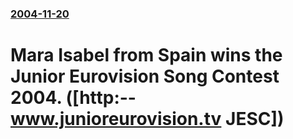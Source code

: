 ### [2004-11-20](/news/2004/11/20/index.md)

#  Mara Isabel from Spain wins the Junior Eurovision Song Contest 2004. ([http:--www.junioreurovision.tv JESC])



